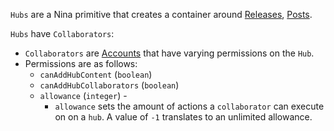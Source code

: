 `Hubs` are a Nina primitive that creates a container around [Releases](/#tag/Releases), [Posts](/#tag/Posts).

`Hubs` have `Collaborators`:
- `Collaborators` are [Accounts](/#tag/Accounts) that have varying permissions on the `Hub`. 
- Permissions are as follows:
  - `canAddHubContent`  (`boolean`)
  - `canAddHubCollaborators` (`boolean`)
  - `allowance` (`integer`) -
    - `allowance` sets the amount of actions a `collaborator` can execute on on a `hub`. A value of `-1` translates to an unlimited allowance.
